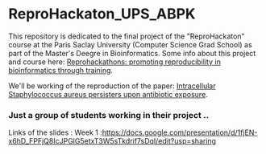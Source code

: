 # ReproHackaton_UPS_ABPK

This repository is dedicated to the final project of the "ReproHackaton" course at the Paris Saclay University (Computer Science Grad School) as part of the Master's Deegre in Bioinformatics.
Some info about this project and course here: [Reprohackathons: promoting reproducibility in bioinformatics through training](https://doi.org/10.1093/bioinformatics/btad227).

We'll be working of the reproduction of the paper: [Intracellular Staphylococcus aureus persisters upon antibiotic exposure](https://doi.org/10.1038/s41467-020-15966-7).

### Just a group of students working in their project ..
Links of the slides :
Week 1 :https://docs.google.com/presentation/d/1fjEN-x6hD_FPFjQ8IcJPGlG5etxT3W5sTkdrif7sDqI/edit?usp=sharing

